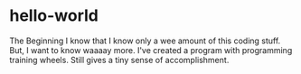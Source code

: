 # hello-world
The Beginning
I know that I know only a wee amount of this coding stuff.  But, I want to know
waaaay more.  I've created a program with programming training wheels.  Still gives a tiny sense of
accomplishment.
